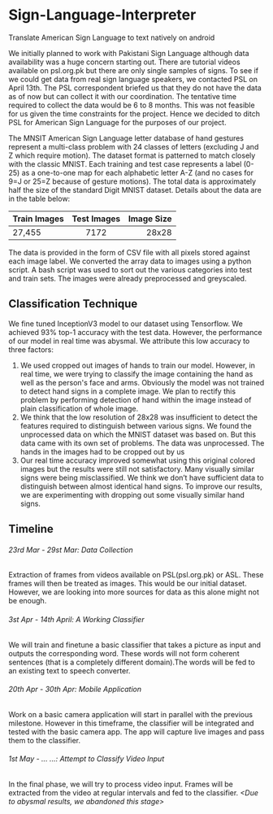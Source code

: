 # Sign-Language-Interpreter
Translate American Sign Language to text natively on android

We initially planned to work with Pakistani Sign Language although data availability was a huge
concern starting out. There are tutorial videos available on psl.org.pk but there are only single
samples of signs. To see if we could get data from real sign language speakers, we contacted
PSL on April 13th. The PSL correspondent briefed us that they do not have the data as of now
but can collect it with our coordination. The tentative time required to collect the data would be 6
to 8 months. This was not feasible for us given the time constraints for the project. Hence we
decided to ditch PSL for American Sign Language for the purposes of our project.

The MNSIT American Sign Language letter database of hand gestures represent a multi-class
problem with 24 classes of letters (excluding J and Z which require motion). The dataset format
is patterned to match closely with the classic MNIST. Each training and test case represents a
label (0-25) as a one-to-one map for each alphabetic letter A-Z (and no cases for 9=J or 25=Z
because of gesture motions). The total data is approximately half the size of the standard Digit
MNIST dataset. Details about the data are in the table below:

| Train Images | Test Images | Image Size |
| -------------|:-----------:| ----------:|
| 27,455       | 7172        | 28x28      |

The data is provided in the form of CSV file with all pixels stored against each image label. We
converted the array data to images using a python script. A bash script was used to sort out the
various categories into test and train sets. The images were already preprocessed and greyscaled.

## Classification Technique

We fine tuned InceptionV3 model to our dataset using Tensorflow. We achieved 93% top-1
accuracy with the test data. However, the performance of our model in real time was abysmal.
We attribute this low accuracy to three factors:
1. We used cropped out images of hands to train our model. However, in real time, we
were trying to classify the image containing the hand as well as the person's face and
arms. Obviously the model was not trained to detect hand signs in a complete image.
We plan to rectify this problem by performing detection of hand within the image instead
of plain classification of whole image.
2. We think that the low resolution of 28x28 was insufficient to detect the features required
to distinguish between various signs. We found the unprocessed data on which the
MNIST dataset was based on. But this data came with its own set of problems. The data
was unprocessed. The hands in the images had to be cropped out by us
3. Our real time accuracy improved somewhat using this original colored images but the
results were still not satisfactory. Many visually similar signs were being misclassified.
We think we don’t have sufficient data to distinguish between almost identical hand 
signs. To improve our results, we are experimenting with dropping out some visually
similar hand signs.

## Timeline

###### 23rd Mar - 29st Mar: Data Collection
Extraction of frames from videos available on PSL(psl.org.pk) or ASL.
These frames will then be treated as images. This would be our
initial dataset. However, we are looking into more sources for data
as this alone might not be enough.

###### 3st Apr - 14th April: A Working Classifier
We will train and finetune a basic classifier that takes a picture as
input and outputs the corresponding word. These words will not form
coherent sentences (that is a completely different domain).The words will
be fed to an existing text to speech converter.

###### 20th Apr - 30th Apr: Mobile Application
Work on a basic camera application will start in parallel with the
previous milestone. However in this timeframe, the classifier will be
integrated and tested with the basic camera app. The app will capture
live images and pass them to the classifier.

###### 1st May - ... ...: Attempt to Classify Video Input
In the final phase, we will try to process video input. Frames will be
extracted from the video at regular intervals and fed to the classifier.
_<Due to abysmal results, we abandoned this stage>_
